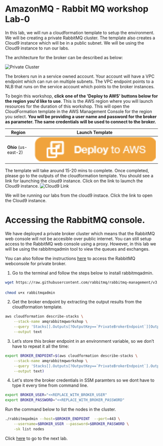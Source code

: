 # AmazonMQ - Rabbit MQ workshop Lab-0
In this lab, we will run a cloudformation template to setup the environment. We will be creating a private RabbitMQ cluster. The template also creates a Cloud9 instance which will be in a public subnet. We will be using the Cloud9 instance to run our labs.

The architecture for the broker can be described as below:

![Private Cluster](images/private-broker.png)

The brokers run in a service owned account. Your account will have a VPC endpoint which can run on multiple subnets. The VPC endpoint points to a NLB that runs on the service account which points to the broker instances.

To begin this workshop, **click one of the 'Deploy to AWS' buttons below for the region you'd like to use**. This is the AWS region where you will launch resources for the duration of this workshop. This will open the CloudFormation template in the AWS Management Console for the region you select. **You will be providing a user name and password for the broker as parameter. The same credentials will be used to connect to the broker.**

Region | Launch Template
------------ | -------------
**Ohio** (us-east-2) | [![Launch Amazon MQ Workshop Stack into Ohio with CloudFormation](images/deploy-to-aws.png)](https://console.aws.amazon.com/cloudformation/home?region=us-east-2#/stacks/create/review?stackName=amqrabbitmqworkshop&templateURL=https://amq-rabbitmq-workshop.s3-us-west-2.amazonaws.com/template.yaml)

The template will take around 15-20 mins to complete. Once completed, please go to the outputs of the cloudformation template. You should see a link for launching the cloud9 instance. Click on the link to laumch the Cloud9 instance.
![Cloud9 Link](images/cloud9-output.png)


We will be running our labs from the cloud9 instace. Click the link to open the Cloud9 instance.

# Accessing the RabbitMQ console.

We have deployed a private broker cluster which means that the RabbitMQ web console will not be accesible over public internet. You can still setup access to the RabbitMQ web console using a proxy. However, in this lab we will be using the rabbitmqadmin tool to view the queues and exchanges.

You can also follow the instructions [here](https://docs.aws.amazon.com/amazon-mq/latest/developer-guide/accessing-web-console-of-broker-without-private-accessibility.html) to access the RabbitMQ webconsole for private broker.

1. Go to the terminal and follow the steps below to install rabbitmqadmin.

```bash
wget https://raw.githubusercontent.com/rabbitmq/rabbitmq-management/v3.8.9/bin/rabbitmqadmin

chmod u+x rabbitmqadmin 

```
2. Get the broker endpoint by extracting the output results from the cloudformation template.

```bash
aws cloudformation describe-stacks \
    --stack-name amqrabbitmqworkshop \
    --query 'Stacks[].Outputs[?OutputKey==`PrivateBrokerEndpoint`][OutputValue]' \
    --output text

```
3. Let’s store this broker endpoint in an environment variable, so we don’t have to repeat it all the time:

```bash
export BROKER_ENDPOINT=$(aws cloudformation describe-stacks \
    --stack-name amqrabbitmqworkshop \
    --query 'Stacks[].Outputs[?OutputKey==`PrivateBrokerEndpoint`].OutputValue' \
    --output text)
```

4. Let's store the broker credentials in SSM paramters so we dont have to type it every time from command line.

```bash
export BROKER_USER="<<REPLACE_WITH_BROKER_USER"
export BROKER_PASSWORD="<<REPLACE_WITH_BROKER_PASSWORD"
```


Run the command below to list the nodes in the cluster.

```bash
./rabbitmqadmin --host=$BROKER_ENDPOINT  --port=443 \
    --username=$BROKER_USER --password=$BROKER_PASSWORD \
    -sk list nodes

```

Click [here](lab1.md) to go to the next lab.


